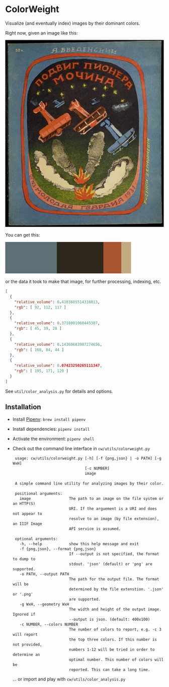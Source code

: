 # ColorWeight

Visualize (and eventually index) images by their dominant colors.

Right now, given an image like this:

![some book cover](https://raw.githubusercontent.com/jpstroop/colorweight/master/samples/01_in.jpg)

You can get this:

![sample output](https://raw.githubusercontent.com/jpstroop/colorweight/master/samples/01_out.png)

or the data it took to make that image, for further processing, indexing, etc.

```json
[
  {
    "relative_volume": 0.4103605514316013,
    "rgb": [ 92, 112, 117 ]
  },
  {
    "relative_volume": 0.3718001060445387,
    "rgb": [ 45, 39, 28 ]
  },
  {
    "relative_volume": 0.14360683987274656,
    "rgb": [ 168, 84, 44 ]
  },
  {
    "relative_volume": 0.07423250265111347,
    "rgb": [ 195, 171, 129 ]
  }
]

```


See `util/color_analysis.py` for details and options.

## Installation

 * Install [Pipenv](https://packaging.python.org/tutorials/managing-dependencies/#installing-pipenv): `brew install pipenv`
 * Install dependencies: `pipenv install`
 * Activate the environment: `pipenv shell`
 * Check out the command line interface in `cw/utils/colorweight.py`

    ```
     usage: cw/utils/colorweight.py [-h] [-f {png,json} | -o PATH] [-g WxH]
                                    [-c NUMBER]
                                    image

     A simple command line utility for analyzing images by their color.

     positional arguments:
       image                 The path to an image on the file system or an HTTP(S)
                             URI. If the arguement is a URI and does not appear to
                             resolve to an image (by file extension), an IIIF Image
                             API service is assumed.

     optional arguments:
       -h, --help            show this help message and exit
       -f {png,json}, --format {png,json}
                             If --output is not specified, the format to dump to
                             stdout. 'json' (default) or 'png' are supported.
       -o PATH, --output PATH
                             The path for the output file. The format will be
                             determined by the file extenstion. '.json' or '.png'
                             are supported.
       -g WxH, --geometry WxH
                             The width and height of the output image. Ignored if
                             --output is json. (default: 400x100)
       -c NUMBER, --colors NUMBER
                             The number of colors to report, e.g. -c 3 will report
                             the top three colors. If this number is not provided,
                             numbers 1-12 will be tried in order to determine an
                             optimal number. This number of colors will be
                             reported. This can take a long time.
    ```
    ... or import and play with `cw/utils/color_analysis.py`
